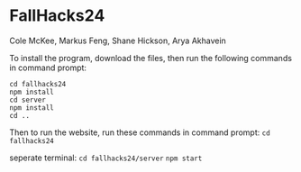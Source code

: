 # FallHacks24
Cole McKee, Markus Feng, Shane Hickson, Arya Akhavein

To install the program, download the files, then run the following commands in command prompt:

```
cd fallhacks24
npm install
cd server
npm install
cd ..
```

Then to run the website, run these commands in command prompt:
`cd fallhacks24`

seperate terminal:
`cd fallhacks24/server`
`npm start`